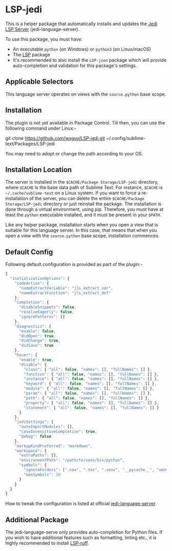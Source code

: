# LSP-jedi

This is a helper package that automatically installs and updates the
[Jedi LSP Server](https://github.com/pappasam/jedi-language-server) (jedi-language-server).

To use this package, you must have:

- An executable `python` (on Windows) or `python3` (on Linux/macOS)
- The [LSP](https://packagecontrol.io/packages/LSP) package
- It's recommended to also install the `LSP-json` package which will provide auto-completion and validation for this package's settings.

## Applicable Selectors

This language server operates on views with the `source.python` base scope.

## Installation

The plugin is not yet available in Package Control. Till then, you can use the following command under Linux:-

git clone https://github.com/wxguy/LSP-jedi.git ~/.config/sublime-text/Packages/LSP-jedi

You may need to adopt or change the path according to your OS.

## Installation Location

The server is installed in the `$CACHE/Package Storage/LSP-jedi` directory, where `$CACHE` is the base data path of Sublime Text.
For instance, `$CACHE` is `~/.cache/sublime-text` on a Linux system. If you want to force a re-installation of the server,
you can delete the entire `$CACHE/Package Storage/LSP-jedi` directory or just reinstall the package. The installation is done through a virtual environment, using
pip. Therefore, you must have at least the `python` executable installed, and it must be present in your `$PATH`.

Like any helper package, installation starts when you open a view that is suitable for this language server. In this
case, that means that when you open a view with the `source.python` base scope, installation commences.

## Default Config

Following default configuration is provided as part of the plugin:-

```js
{
  "initializationOptions": {
    "codeAction": {
      "nameExtractVariable": "jls_extract_var",
      "nameExtractFunction": "jls_extract_def"
    },
    "completion": {
      "disableSnippets": false,
      "resolveEagerly": false,
      "ignorePatterns": []
    },
    "diagnostics": {
      "enable": false,
      "didOpen": true,
      "didChange": true,
      "didSave": true
    },
    "hover": {
      "enable": true,
      "disable": {
        "class": { "all": false, "names": [], "fullNames": [] },
        "function": { "all": false, "names": [], "fullNames": [] },
        "instance": { "all": false, "names": [], "fullNames": [] },
        "keyword": { "all": false, "names": [], "fullNames": [] },
        "module": { "all": false, "names": [], "fullNames": [] },
        "param": { "all": false, "names": [], "fullNames": [] },
        "path": { "all": false, "names": [], "fullNames": [] },
        "property": { "all": false, "names": [], "fullNames": [] },
        "statement": { "all": false, "names": [], "fullNames": [] }
      }
    },
    "jediSettings": {
      "autoImportModules": [],
      "caseInsensitiveCompletion": true,
      "debug": false
    },
    "markupKindPreferred": "markdown",
    "workspace": {
      "extraPaths": [],
      "environmentPath": "/path/to/venv/bin/python",
      "symbols": {
        "ignoreFolders": [".nox", ".tox", ".venv", "__pycache__", "venv"],
        "maxSymbols": 20
      }
    }
  }
}
```

How to tweak the configuration is listed at official [jedi-language-server](https://github.com/pappasam/jedi-language-server?tab=readme-ov-file#configuration).

## Additional Package

The jedi-language-serve only provides auto-completion for Python files. If you wish to have additional features such as formatting, linting etc., it is highly recommended to install [LSP-ruff](https://packagecontrol.io/packages/LSP-ruff). 

